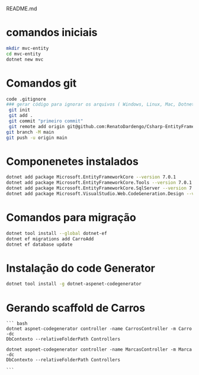 README.md

# comandos iniciais
``` bash
mkdir mvc-entity
cd mvc-entity
dotnet new mvc
```
# Comandos git
``` bash
code .gitignore
### gerar código para ignorar os arquivos ( Windows, Linux, Mac, DotnetCore, VisualStudioCode) em https://www.toptal.com/developers/gitignore/
 git init
 git add .
 git commit "primeiro commit"
 git remote add origin git@github.com:RenatoDardengo/Csharp-EntityFramework.git
git branch -M main
git push -u origin main
 ```

 # Componenetes instalados
 ``` bash
 dotnet add package Microsoft.EntityFrameworkCore --version 7.0.1
 dotnet add package Microsoft.EntityFrameworkCore.Tools --version 7.0.1
 dotnet add package Microsoft.EntityFrameworkCore.SqlServer --version 7.0.1
 dotnet add package Microsoft.VisualStudio.Web.CodeGeneration.Design --version 7.0.1
 ```

 # Comandos para migração
  ``` bash
  dotnet tool install --global dotnet-ef
  dotnet ef migrations add CarroAdd
  dotnet ef database update
  ```
  # Instalação do code Generator
   ``` bash
   dotnet tool install -g dotnet-aspenet-codegenerator
   ```

   # Gerando scaffold de Carros
    ``` bash
    dotnet aspnet-codegenerator controller -name CarrosController -m Carro -dc
    DbContexto --relativeFolderPath Controllers

    dotnet aspnet-codegenerator controller -name MarcasController -m Marca -dc
    DbContexto --relativeFolderPath Controllers

    ```




